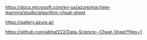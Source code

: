  https://docs.microsoft.com/en-us/azure/machine-learning/studio/algorithm-cheat-sheet
 
 https://gallery.azure.ai/
 
https://github.com/abhat222/Data-Science--Cheat-Sheet?files=1

 
